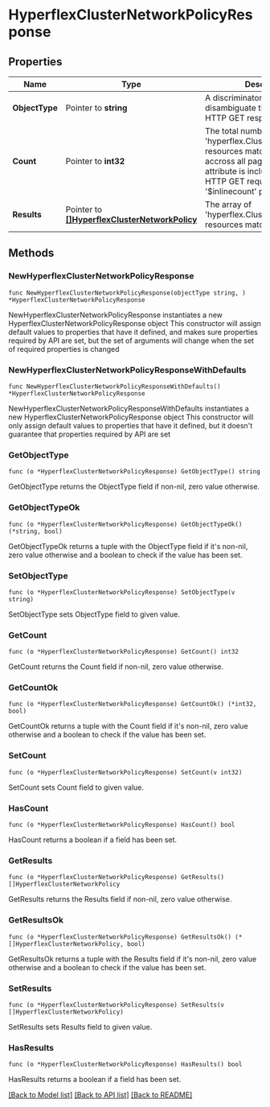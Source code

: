 # HyperflexClusterNetworkPolicyResponse

## Properties

Name | Type | Description | Notes
------------ | ------------- | ------------- | -------------
**ObjectType** | Pointer to **string** | A discriminator value to disambiguate the schema of a HTTP GET response body. | 
**Count** | Pointer to **int32** | The total number of &#39;hyperflex.ClusterNetworkPolicy&#39; resources matching the request, accross all pages. The &#39;Count&#39; attribute is included when the HTTP GET request includes the &#39;$inlinecount&#39; parameter. | [optional] 
**Results** | Pointer to [**[]HyperflexClusterNetworkPolicy**](hyperflex.ClusterNetworkPolicy.md) | The array of &#39;hyperflex.ClusterNetworkPolicy&#39; resources matching the request. | [optional] 

## Methods

### NewHyperflexClusterNetworkPolicyResponse

`func NewHyperflexClusterNetworkPolicyResponse(objectType string, ) *HyperflexClusterNetworkPolicyResponse`

NewHyperflexClusterNetworkPolicyResponse instantiates a new HyperflexClusterNetworkPolicyResponse object
This constructor will assign default values to properties that have it defined,
and makes sure properties required by API are set, but the set of arguments
will change when the set of required properties is changed

### NewHyperflexClusterNetworkPolicyResponseWithDefaults

`func NewHyperflexClusterNetworkPolicyResponseWithDefaults() *HyperflexClusterNetworkPolicyResponse`

NewHyperflexClusterNetworkPolicyResponseWithDefaults instantiates a new HyperflexClusterNetworkPolicyResponse object
This constructor will only assign default values to properties that have it defined,
but it doesn't guarantee that properties required by API are set

### GetObjectType

`func (o *HyperflexClusterNetworkPolicyResponse) GetObjectType() string`

GetObjectType returns the ObjectType field if non-nil, zero value otherwise.

### GetObjectTypeOk

`func (o *HyperflexClusterNetworkPolicyResponse) GetObjectTypeOk() (*string, bool)`

GetObjectTypeOk returns a tuple with the ObjectType field if it's non-nil, zero value otherwise
and a boolean to check if the value has been set.

### SetObjectType

`func (o *HyperflexClusterNetworkPolicyResponse) SetObjectType(v string)`

SetObjectType sets ObjectType field to given value.


### GetCount

`func (o *HyperflexClusterNetworkPolicyResponse) GetCount() int32`

GetCount returns the Count field if non-nil, zero value otherwise.

### GetCountOk

`func (o *HyperflexClusterNetworkPolicyResponse) GetCountOk() (*int32, bool)`

GetCountOk returns a tuple with the Count field if it's non-nil, zero value otherwise
and a boolean to check if the value has been set.

### SetCount

`func (o *HyperflexClusterNetworkPolicyResponse) SetCount(v int32)`

SetCount sets Count field to given value.

### HasCount

`func (o *HyperflexClusterNetworkPolicyResponse) HasCount() bool`

HasCount returns a boolean if a field has been set.

### GetResults

`func (o *HyperflexClusterNetworkPolicyResponse) GetResults() []HyperflexClusterNetworkPolicy`

GetResults returns the Results field if non-nil, zero value otherwise.

### GetResultsOk

`func (o *HyperflexClusterNetworkPolicyResponse) GetResultsOk() (*[]HyperflexClusterNetworkPolicy, bool)`

GetResultsOk returns a tuple with the Results field if it's non-nil, zero value otherwise
and a boolean to check if the value has been set.

### SetResults

`func (o *HyperflexClusterNetworkPolicyResponse) SetResults(v []HyperflexClusterNetworkPolicy)`

SetResults sets Results field to given value.

### HasResults

`func (o *HyperflexClusterNetworkPolicyResponse) HasResults() bool`

HasResults returns a boolean if a field has been set.


[[Back to Model list]](../README.md#documentation-for-models) [[Back to API list]](../README.md#documentation-for-api-endpoints) [[Back to README]](../README.md)


